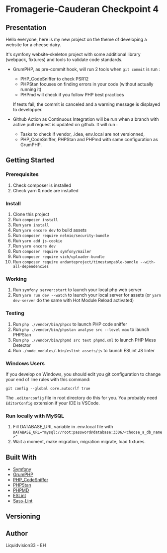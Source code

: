 # Fromagerie-Cauderan Checkpoint 4

## Presentation

Hello everyone,
here is my new project on the theme of developing a website for a cheese dairy.

It's symfony website-skeleton project with some additional library (webpack, fixtures) and tools to validate code standards.

* GrumPHP, as pre-commit hook, will run 2 tools when `git commit` is run :

    * PHP_CodeSniffer to check PSR12
    * PHPStan focuses on finding errors in your code (without actually running it)
    * PHPmd will check if you follow PHP best practices

  If tests fail, the commit is canceled and a warning message is displayed to developper.

* Github Action as Continuous Integration will be run when a branch with active pull request is updated on github. It will run :

    * Tasks to check if vendor, .idea, env.local are not versionned,
    * PHP_CodeSniffer, PHPStan and PHPmd with same configuration as GrumPHP.

## Getting Started

### Prerequisites

1. Check composer is installed
2. Check yarn & node are installed

### Install

1. Clone this project
2. Run `composer install`
3. Run `yarn install`
4. Run `yarn encore dev` to build assets
5. Run `composer require nelmio/security-bundle`
6. Run `yarn add js-cookie`
7. Run `yarn encore dev`
8. Run `composer require symfony/mailer`
9. Run `composer require vich/uploader-bundle`
10. Run `composer require andanteproject/timestampable-bundle --with-all-dependencies`


### Working

1. Run `symfony server:start` to launch your local php web server
2. Run `yarn run dev --watch` to launch your local server for assets (or `yarn dev-server` do the same with Hot Module Reload activated)

### Testing

1. Run `php ./vendor/bin/phpcs` to launch PHP code sniffer
2. Run `php ./vendor/bin/phpstan analyse src --level max` to launch PHPStan
3. Run `php ./vendor/bin/phpmd src text phpmd.xml` to launch PHP Mess Detector
4. Run `./node_modules/.bin/eslint assets/js` to launch ESLint JS linter

### Windows Users

If you develop on Windows, you should edit you git configuration to change your end of line rules with this command:

`git config --global core.autocrlf true`

The `.editorconfig` file in root directory do this for you. You probably need `EditorConfig` extension if your IDE is VSCode.

### Run locally with MySQL

1. Fill DATABASE_URL variable in .env.local file with
   `DATABASE_URL="mysql://root:password@database:3306/<choose_a_db_name>"`
2. Wait a moment, make migration, migration migrate, load fixtures.

## Built With

* [Symfony](https://github.com/symfony/symfony)
* [GrumPHP](https://github.com/phpro/grumphp)
* [PHP_CodeSniffer](https://github.com/squizlabs/PHP_CodeSniffer)
* [PHPStan](https://github.com/phpstan/phpstan)
* [PHPMD](http://phpmd.org)
* [ESLint](https://eslint.org/)
* [Sass-Lint](https://github.com/sasstools/sass-lint)

## Versioning


## Author
Liquidvision33 - EH

